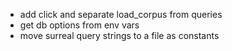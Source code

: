 - add click and separate load_corpus from queries
- get db options from env vars
- move surreal query strings to a file as constants
